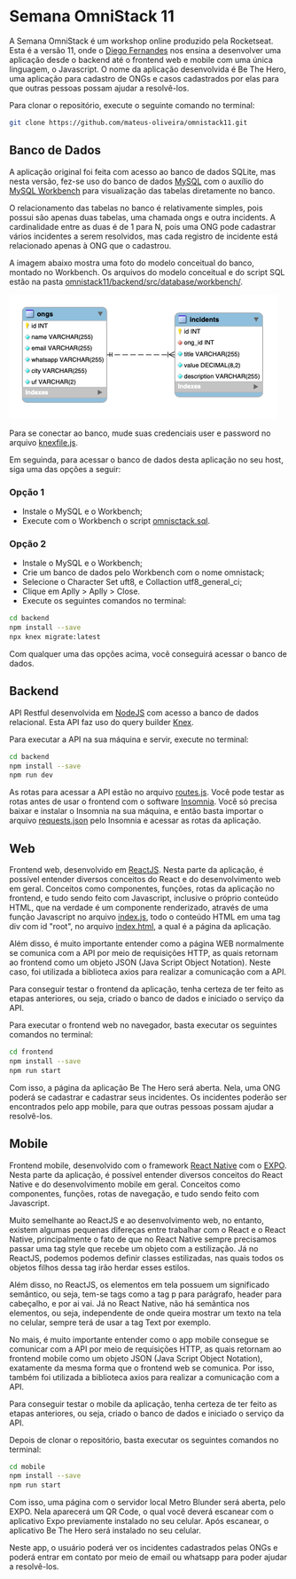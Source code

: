 # Semana OmniStack 11

A Semana OmniStack é um workshop online produzido pela Rocketseat. Esta é a versão 11, onde o [Diego Fernandes](https://github.com/diego3g) nos ensina a desenvolver uma aplicação desde o backend até o frontend web e mobile com uma única linguagem, o Javascript. O nome da aplicação desenvolvida é Be The Hero, uma aplicação para cadastro de ONGs e casos cadastrados por elas para que outras pessoas possam ajudar a resolvê-los.

Para clonar o repositório, execute o seguinte comando no terminal:
```bash
git clone https://github.com/mateus-oliveira/omnistack11.git
``` 

## Banco de Dados 

A aplicação original foi feita com acesso ao banco de dados SQLite, mas nesta versão, fez-se uso do banco de dados [MySQL](https://www.mysql.com/) com o auxílio do [MySQL Workbench](https://www.mysql.com/products/workbench/) para visualização das tabelas diretamente no banco. 

O relacionamento das tabelas no banco é relativamente simples, pois possui são apenas duas tabelas, uma chamada ongs e outra incidents. A cardinalidade entre as duas é de 1 para N, pois uma ONG pode cadastrar vários incidentes a serem resolvidos, mas cada registro de incidente está relacionado apenas à ONG que o cadastrou. 

A imagem abaixo mostra uma foto do modelo conceitual do banco, montado no Workbench. Os arquivos do modelo conceitual e do script SQL estão na pasta [omnistack11/backend/src/database/workbench/](./backend/src/database/workbench/).

![UML](./backend/src/database/workbench/omnistack.png)

Para se conectar ao banco, mude suas credenciais user e password no arquivo [knexfile.js](./backend/knexfile.js). 

Em seguinda, para acessar o banco de dados desta aplicação no seu host, siga uma das opções a seguir:

### Opção 1

* Instale o MySQL e o Workbench;
* Execute com o Workbench o script [omnisctack.sql](./backend/src/database/workbench/omnistack.sql).

### Opção 2

* Instale o MySQL e o Workbench;
* Crie um banco de dados pelo Workbench com o nome omnistack;
* Selecione o Character Set uft8, e Collaction utf8_general_ci;
* Clique em Aplly > Aplly > Close.
* Execute os seguintes comandos no terminal:
```bash
cd backend
npm install --save
npx knex migrate:latest 
```

Com qualquer uma das opções acima, você conseguirá acessar o banco de dados.


## Backend

API Restful desenvolvida em [NodeJS](https://nodejs.org/en/) com acesso a banco de dados relacional. Esta API faz uso do query builder [Knex](http://knexjs.org/).

Para executar a API na sua máquina e servir, execute no terminal:

```bash
cd backend
npm install --save
npm run dev
```

As rotas para acessar a API estão no arquivo [routes.js](./backend/src/routes.js). Você pode testar as rotas antes de usar o frontend com o software [Insomnia](https://insomnia.rest/download/). Você só precisa baixar e instalar o Insomnia na sua máquina, e então basta importar o arquivo [requests.json](./backend/insomnia/requests.json) pelo Insomnia e acessar as rotas da aplicação. 

## Web

Frontend web, desenvolvido em [ReactJS](https://pt-br.reactjs.org/). Nesta parte da aplicação, é possível entender diversos conceitos do React e do desenvolvimento web em geral. Conceitos como componentes, funções, rotas da aplicação no frontend, e tudo sendo feito com Javascript, inclusive o próprio conteúdo HTML, que na verdade é um componente renderizado, através de uma função Javascript no arquivo [index.js](./frontend/src/index.js), todo o conteúdo HTML em uma tag div com id "root", no arquivo [index.html](./frontend/public/index.html), a qual é a página da aplicação.

Além disso, é muito importante entender como a página WEB normalmente se comunica com a API por meio de requisições HTTP, as quais retornam ao frontend como um objeto JSON (Java Script Object Notation). Neste caso, foi utilizada a biblioteca axios para realizar a comunicação com a API.

Para conseguir testar o frontend da aplicação, tenha certeza de ter feito as etapas anteriores, ou seja, criado o banco de dados e iniciado o serviço da API.

Para executar o frontend web no navegador, basta executar os seguintes comandos no terminal:
```bash
cd frontend
npm install --save
npm run start
```
Com isso, a página da aplicação Be The Hero será aberta. Nela, uma ONG poderá se cadastrar e cadastrar seus incidentes. Os incidentes poderão ser encontrados pelo app mobile, para que outras pessoas possam ajudar a resolvê-los.


## Mobile

Frontend mobile, desenvolvido com o framework [React Native](https://reactnative.dev/) com o [EXPO](https://expo.io/). Nesta parte da aplicação, é possível entender diversos conceitos do React Native e do desenvolvimento mobile em geral. Conceitos como componentes, funções, rotas de navegação, e tudo sendo feito com Javascript. 

Muito semelhante ao ReactJS e ao desenvolvimento web, no entanto, existem algumas pequenas difereças entre trabalhar com o React e o React Native, principalmente o fato de que no React Native sempre precisamos passar uma tag style que recebe um objeto com a estilização. Já no ReactJS, podemos podemos definir classes estilizadas, nas quais todos os objetos filhos dessa tag irão herdar esses estilos. 

Além disso, no ReactJS, os elementos em tela possuem um significado semântico, ou seja, tem-se tags como a tag p para parágrafo, header para cabeçalho, e por ai vai. Já no React Native, não há semântica nos elementos, ou seja, independente de onde queira mostrar um texto na tela no celular, sempre terá de usar a tag Text por exemplo.

No mais, é muito importante entender como o app mobile consegue se comunicar com a API por meio de requisições HTTP, as quais retornam ao frontend mobile como um objeto JSON (Java Script Object Notation), exatamente da mesma forma que o frontend web se comunica. Por isso, também foi utilizada a biblioteca axios para realizar a comunicação com a API.

Para conseguir testar o mobile da aplicação, tenha certeza de ter feito as etapas anteriores, ou seja, criado o banco de dados e iniciado o serviço da API.

Depois de clonar o repositório, basta executar os seguintes comandos no terminal:
```bash
cd mobile
npm install --save
npm run start
```
Com isso, uma página com o servidor local Metro Blunder será aberta, pelo EXPO. Nela aparecerá um QR Code, o qual você deverá escanear com o aplicativo Expo previamente instalado no seu celular. Após escanear, o aplicativo Be The Hero será instalado no seu celular.

Neste app, o usuário poderá ver os incidentes cadastrados pelas ONGs e poderá entrar em contato por meio de email ou whatsapp para poder ajudar a resolvê-los.